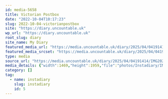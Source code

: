 ```yaml
---
id: media-5658
title: Victorian Postbox
date: "2022-10-04T10:17:23"
slug: 2022-10-04-victorianpostbox
site: "https://diary.uncountable.uk"
wp_url: "https://diary.uncountable.uk"
root_slug: diary
site_name: My Diary
featured_media_url: "https://media.uncountable.uk/diary/2025/04/04191414/IMG20221004111723.webp"
featured_media_srcset: "https://media.uncountable.uk/diary/2025/04/04191414/IMG20221004111723-225x300.webp 225w, https://media.uncountable.uk/diary/2025/04/04191414/IMG20221004111723-768x1024.webp 768w, https://media.uncountable.uk/diary/2025/04/04191414/IMG20221004111723-150x150.webp 150w, https://media.uncountable.uk/diary/2025/04/04191414/IMG20221004111723-480x640.webp 480w, https://media.uncountable.uk/diary/2025/04/04191414/IMG20221004111723.webp 1469w"
type: media
source_url: "https://media.uncountable.uk/diary/2025/04/04191414/IMG20221004111723.webp"
media_details: {"width":1469,"height":1959,"file":"photos/Instadiary/IMG20221004111723.webp","filesize":181712,"sizes":{"medium":{"file":"IMG20221004111723-225x300.webp","width":225,"height":300,"filesize":27082,"mime_type":"image/webp","source_url":"https://media.uncountable.uk/diary/2025/04/04191414/IMG20221004111723-225x300.webp"},"large":{"file":"IMG20221004111723-768x1024.webp","width":768,"height":1024,"filesize":186608,"mime_type":"image/webp","source_url":"https://media.uncountable.uk/diary/2025/04/04191414/IMG20221004111723-768x1024.webp"},"thumbnail":{"file":"IMG20221004111723-150x150.webp","width":150,"height":150,"filesize":9602,"mime_type":"image/webp","source_url":"https://media.uncountable.uk/diary/2025/04/04191414/IMG20221004111723-150x150.webp"},"mobwidth":{"file":"IMG20221004111723-480x640.webp","width":480,"height":640,"filesize":97588,"mime_type":"image/webp","source_url":"https://media.uncountable.uk/diary/2025/04/04191414/IMG20221004111723-480x640.webp"},"full":{"file":"IMG20221004111723.webp","width":1469,"height":1959,"mime_type":"image/webp","source_url":"https://media.uncountable.uk/diary/2025/04/04191414/IMG20221004111723.webp"}},"image_meta":{"aperture":"0","credit":"","camera":"","caption":"","created_timestamp":"0","copyright":"","focal_length":"0","iso":"0","shutter_speed":"0","title":"","orientation":"0","keywords":[]}}
category: []
tag:
  - name: instadiary
    slug: instadiary
    id: 5
---
```



